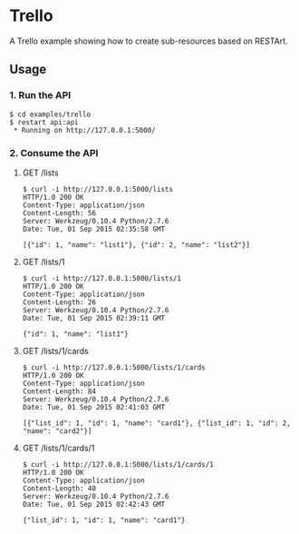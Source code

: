 # Trello

A Trello example showing how to create sub-resources based on RESTArt.


## Usage

### 1. Run the API

```
$ cd examples/trello
$ restart api:api
 * Running on http://127.0.0.1:5000/
```

### 2. Consume the API

1. GET /lists

    ```
    $ curl -i http://127.0.0.1:5000/lists
    HTTP/1.0 200 OK
    Content-Type: application/json
    Content-Length: 56
    Server: Werkzeug/0.10.4 Python/2.7.6
    Date: Tue, 01 Sep 2015 02:35:58 GMT

    [{"id": 1, "name": "list1"}, {"id": 2, "name": "list2"}]
    ```

2. GET /lists/1

    ```
    $ curl -i http://127.0.0.1:5000/lists/1
    HTTP/1.0 200 OK
    Content-Type: application/json
    Content-Length: 26
    Server: Werkzeug/0.10.4 Python/2.7.6
    Date: Tue, 01 Sep 2015 02:39:11 GMT

    {"id": 1, "name": "list1"}
    ```

3. GET /lists/1/cards

    ```
    $ curl -i http://127.0.0.1:5000/lists/1/cards
    HTTP/1.0 200 OK
    Content-Type: application/json
    Content-Length: 84
    Server: Werkzeug/0.10.4 Python/2.7.6
    Date: Tue, 01 Sep 2015 02:41:03 GMT

    [{"list_id": 1, "id": 1, "name": "card1"}, {"list_id": 1, "id": 2, "name": "card2"}]
    ```

4. GET /lists/1/cards/1

    ```
    $ curl -i http://127.0.0.1:5000/lists/1/cards/1
    HTTP/1.0 200 OK
    Content-Type: application/json
    Content-Length: 40
    Server: Werkzeug/0.10.4 Python/2.7.6
    Date: Tue, 01 Sep 2015 02:42:43 GMT

    {"list_id": 1, "id": 1, "name": "card1"}
    ```
